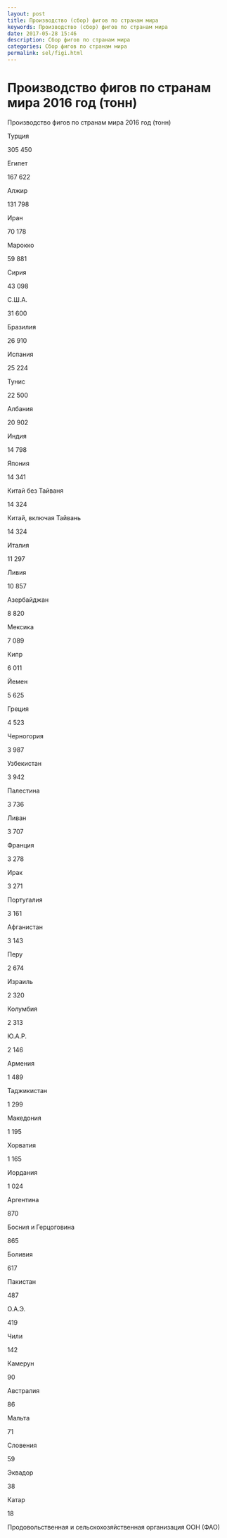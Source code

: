 ```yaml
---
layout: post
title: Производство (сбор) фигов по странам мира 
keywords: Производство (сбор) фигов по странам мира
date: 2017-05-28 15:46
description: Сбор фигов по странам мира
categories: Сбор фигов по странам мира
permalink: sel/figi.html
---
```


# Производство фигов по странам мира 2016 год (тонн)




Производство фигов по странам мира 2016 год (тонн)









Турция


305 450






Египет


167 622






Алжир


131 798






Иран


70 178






Марокко


59 881






Сирия


43 098






С.Ш.А.


31 600






Бразилия


26 910






Испания


25 224






Тунис


22 500






Албания


20 902






Индия


14 798






Япония


14 341






Китай без Тайваня


14 324






Китай, включая Тайвань


14 324






Италия


11 297






Ливия


10 857






Азербайджан


8 820






Мексика


7 089






Кипр


6 011






Йемен


5 625






Греция


4 523






Черногория


3 987






Узбекистан


3 942






Палестина


3 736






Ливан


3 707






Франция


3 278






Ирак


3 271






Португалия


3 161






Афганистан


3 143






Перу


2 674






Израиль


2 320






Колумбия


2 313






Ю.А.Р.


2 146






Армения


1 489






Таджикистан


1 299






Македония


1 195






Хорватия


1 165






Иордания


1 024






Аргентина


870






Босния и Герцоговина


865






Боливия


617






Пакистан


487






О.А.Э.


419






Чили


142






Камерун


90






Австралия


86






Мальта


71






Словения


59






Эквадор


38






Катар


18








Продовольственная и сельскохозяйственная организация ООН (ФАО) 


			
